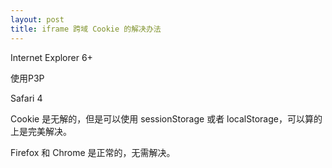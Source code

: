 ```yaml
---
layout: post
title: iframe 跨域 Cookie 的解决办法
---
```

Internet Explorer 6+

使用P3P

Safari 4

Cookie 是无解的，但是可以使用&nbsp;sessionStorage 或者&nbsp;localStorage，可以算的上是完美解决。

Firefox 和&nbsp;Chrome 是正常的，无需解决。

&nbsp;

&nbsp;

&nbsp;